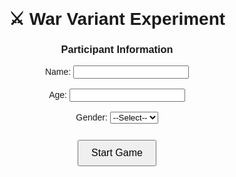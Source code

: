 <!DOCTYPE html>
<html lang="en">
<head>
  <meta charset="UTF-8">
  <title>War Variant Experiment (with GitHub Logging)</title>
  <script src="https://cdnjs.cloudflare.com/ajax/libs/xlsx/0.18.5/xlsx.full.min.js"></script>
  <style>
    body { font-family: Arial, sans-serif; text-align: center; margin-top: 40px; }
    button { margin: 10px; padding: 10px 20px; font-size: 16px; cursor: pointer; }
    #game, #choiceBtns, #finalActions { display: none; }
    #log { margin-top: 20px; max-height: 250px; overflow-y: auto; }
    #status { margin-top: 15px; font-weight: bold; color: green; }
  </style>
</head>
<body>
  <h1>⚔️ War Variant Experiment</h1>

  <!-- Demographics Form -->
  <div id="form">
    <h3>Participant Information</h3>
    <label>Name: <input type="text" id="name"></label><br><br>
    <label>Age: <input type="number" id="age"></label><br><br>
    <label>Gender: 
      <select id="gender">
        <option value="">--Select--</option>
        <option>Male</option>
        <option>Female</option>
        <option>Other</option>
      </select>
    </label><br><br>
    <button onclick="startGame()">Start Game</button>
  </div>

  <!-- Game Area -->
  <div id="game">
    <p>Unique Game ID: <span id="gameId"></span></p>
    <p>Rounds left: <span id="rounds">10</span></p>
    <p>Your Score: <span id="playerScore">0</span> | Computer Score: <span id="compScore">0</span></p>

    <button id="dealBtn" onclick="dealCards()">Deal Card</button>

    <div id="current"></div>
    <div id="choiceBtns">
      <button onclick="resolveRound(true)">Play</button>
      <button onclick="resolveRound(false)">Skip</button>
    </div>

    <div id="log"></div>
  </div>

  <!-- Final Actions -->
  <div id="finalActions">
    <button onclick="uploadToGitHub()">Save Data</button>
    <p id="status"></p>
    <button id="downloadBtn" onclick="downloadWorkbook()" style="display:none;">Download Workbook</button>
  </div>

  <script>
    // ---------------- CONFIG ----------------
    const GITHUB_USER = "YOUR_USERNAME";   // your GitHub username
    const REPO_NAME = "YOUR_REPO";         // repo where Excel lives
    const FILE_PATH = "data/war_game.xlsx"; // path in repo
    const TOKEN = "YOUR_PERSONAL_ACCESS_TOKEN"; // ⚠️ Do NOT expose in public repos

    // ------------- Game Variables -----------
    let rounds = 10;
    let playerScore = 0, compScore = 0;
    let flatResults = {};
    let gameId = "G" + Date.now();
    let demographics = {};
    let currentPlayerCard = null, currentCompCard = null;
    let currentRound = 0;

    // ------------- Game Logic ---------------
    function startGame() {
      const name = document.getElementById("name").value;
      const age = document.getElementById("age").value;
      const gender = document.getElementById("gender").value;

      if (!name || !age || !gender) {
        alert("Please fill all demographic fields.");
        return;
      }

      demographics = { GameID: gameId, Name: name, Age: age, Gender: gender };

      document.getElementById("form").style.display = "none";
      document.getElementById("game").style.display = "block";
      document.getElementById("gameId").innerText = gameId;
    }

    function dealCards() {
      if (rounds <= 0) return;

      currentRound = 11 - rounds;
      currentPlayerCard = Math.floor(Math.random() * 10) + 1;
      currentCompCard = Math.floor(Math.random() * 10) + 1;

      document.getElementById("current").innerHTML = 
        `<p>Round ${currentRound}:<br>
        Your Card: <b>${currentPlayerCard}</b><br>
        Computer's Card: <i>Hidden</i></p>`;

      document.getElementById("choiceBtns").style.display = "block";
      document.getElementById("dealBtn").style.display = "none";
    }

    function resolveRound(playerPlays) {
      let outcome = "Skipped";

      if (playerPlays) {
        if (currentPlayerCard > currentCompCard) {
          playerScore += 10;
          compScore -= 10;
          outcome = "You Win!";
        } else if (currentPlayerCard < currentCompCard) {
          playerScore -= 10;
          compScore += 10;
          outcome = "Computer Wins!";
        } else {
          outcome = "Draw (no score change)";
        }
      }

      flatResults[`PlayerChoice${currentRound}`] = playerPlays ? "Play" : "Skip";
      flatResults[`PlayerCard${currentRound}`] = playerPlays ? currentPlayerCard : "Skipped";
      flatResults[`ComputerCard${currentRound}`] = currentCompCard;
      flatResults[`Outcome${currentRound}`] = outcome;

      rounds--;
      document.getElementById("rounds").innerText = rounds;
      document.getElementById("playerScore").innerText = playerScore;
      document.getElementById("compScore").innerText = compScore;

      const log = document.getElementById("log");
      log.innerHTML += `<p>Round ${currentRound}: You ${playerPlays ? "played " + currentPlayerCard : "skipped"} | 
        Computer ${currentCompCard} → ${outcome}</p>`;

      document.getElementById("choiceBtns").style.display = "none";
      document.getElementById("dealBtn").style.display = "inline-block";
      document.getElementById("current").innerHTML = "";

      if (rounds === 0) {
        document.getElementById("finalActions").style.display = "block";
        document.getElementById("dealBtn").style.display = "none";
      }
    }

    // ----------- GitHub Excel Update --------
    async function uploadToGitHub() {
      const demoRow = { Serial: "", GameID: gameId, ...demographics };
      const gameRow = { Serial: "", GameID: gameId, ...flatResults };

      // Fetch current file
      const res = await fetch(`https://api.github.com/repos/${GITHUB_USER}/${REPO_NAME}/contents/${FILE_PATH}`, {
        headers: { Authorization: `token ${TOKEN}` }
      });
      const data = await res.json();
      const content = atob(data.content); // base64 decode

      // Read workbook
      const wb = XLSX.read(content, { type: "binary" });

      // Demographics sheet
      const wsDemo = wb.Sheets["Demographics"];
      const demoJson = XLSX.utils.sheet_to_json(wsDemo, { defval: "" });
      demoRow.Serial = demoJson.length + 1;
      demoJson.push(demoRow);
      wb.Sheets["Demographics"] = XLSX.utils.json_to_sheet(demoJson);

      // GameData sheet
      const wsGame = wb.Sheets["GameData"];
      const gameJson = XLSX.utils.sheet_to_json(wsGame, { defval: "" });
      gameRow.Serial = gameJson.length + 1;
      gameJson.push(gameRow);
      wb.Sheets["GameData"] = XLSX.utils.json_to_sheet(gameJson);

      // Convert back to base64
      const newContent = XLSX.write(wb, { type: "base64" });

      // Commit back
      await fetch(`https://api.github.com/repos/${GITHUB_USER}/${REPO_NAME}/contents/${FILE_PATH}`, {
        method: "PUT",
        headers: {
          Authorization: `token ${TOKEN}`,
          "Content-Type": "application/json"
        },
        body: JSON.stringify({
          message: "Append new game data",
          content: newContent,
          sha: data.sha
        })
      });

      document.getElementById("status").innerText = "Game Data Saved";
      document.getElementById("downloadBtn").style.display = "inline-block";
    }

    // ----------- Download Workbook ----------
    async function downloadWorkbook() {
      const res = await fetch(`https://raw.githubusercontent.com/${GITHUB_USER}/${REPO_NAME}/main/${FILE_PATH}`);
      const blob = await res.blob();
      const url = window.URL.createObjectURL(blob);
      const a = document.createElement("a");
      a.href = url;
      a.download = "war_game.xlsx";
      document.body.appendChild(a);
      a.click();
      document.body.removeChild(a);
    }
  </script>
</body>
</html>

